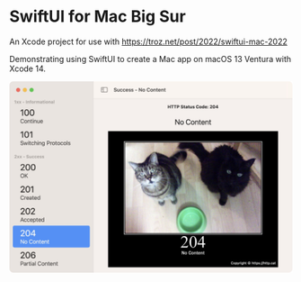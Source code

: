 # SwiftUI for Mac Big Sur

An Xcode project for use with https://troz.net/post/2022/swiftui-mac-2022

Demonstrating using SwiftUI to create a Mac app on macOS 13 Ventura with Xcode 14.

![App UI](assets/navigation_2022.jpg)

